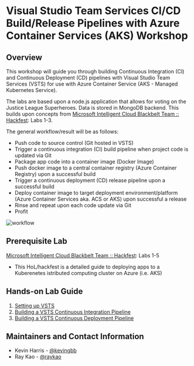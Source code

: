 # Visual Studio Team Services CI/CD Build/Release Pipelines with Azure Container Services (AKS) Workshop

## Overview

This workshop will guide you through building Continuous Integration (CI) and Continuous Deployment (CD) pipelines with Visual Studio Team Services (VSTS) for use with Azure Container Service (AKS - Managed Kubernetes Service).

The labs are based upon a node.js application that allows for voting on the Justice League Superheroes. Data is stored in MongoDB backend.  This builds upon concepts from [Microsoft Intelligent Cloud Blackbelt Team :: Hackfest](https://github.com/Azure/blackbelt-aks-hackfest): Labs 1-3.

The general workflow/result will be as follows:

- Push code to source control (Git hosted in VSTS)
- Trigger a continuous integration (CI) build pipeline when project code is updated via Git
- Package app code into a container image (Docker Image)
- Push docker image to a central container registry (Azure Container Registry) upon a successful build
- Trigger a continuous deployment (CD) release pipeline upon a successful build
- Deploy container image to target deployment environment/platform (Azure Container Services aka. ACS or AKS) upon successful a release
- Rinse and repeat upon each code update via Git
- Profit

![workflow](hol-content/img/workflow.png)


## Prerequisite Lab

[Microsoft Intelligent Cloud Blackbelt Team :: Hackfest](https://github.com/Azure/blackbelt-aks-hackfest): Labs 1-5
  - This HoL/hackfest is a detailed guide to deploying apps to a Kuberenetes istributed computing cluster on Azure (i.e. AKS)


## Hands-on Lab Guide

1. [Setting up VSTS](hol-content/01-setup_vsts.md)
2. [Building a VSTS Continuous Integration Pipeline](hol-content/02-build_vsts_ci.md)
3. [Building a VSTS Continuous Deployment Pipeline](hol-content/03-build_vsts_cd.md)

## Maintainers and Contact Information

- Kevin Harris - [@kevingbb](https://github.com/kevingbb)
- Ray Kao - [@raykao](https://github.com/raykao)
